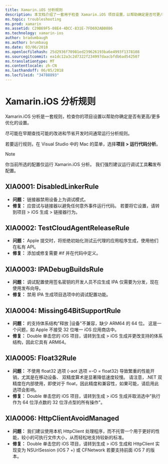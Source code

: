 ```yaml
---
title: Xamarin.iOS 分析规则
description: 本文档介绍了一套用于检查 Xamarin.iOS 项目设置，以帮助确定是否可更/better optimized 设置分析规则。
ms.topic: troubleshooting
ms.prod: xamarin
ms.assetid: C29B69F5-08E4-4DCC-831E-7FD692AB0886
ms.technology: xamarin-ios
author: bradumbaugh
ms.author: brumbaug
ms.date: 03/06/2018
ms.openlocfilehash: 25d2936f70981ed239626193ba6e4993f1378108
ms.sourcegitcommit: ea1dc12a3c2d7322f234997daacbfdb6ad542507
ms.translationtype: MT
ms.contentlocale: zh-CN
ms.lasthandoff: 06/05/2018
ms.locfileid: "34788893"
---
```

# <a name="xamarinios-analysis-rules"></a>Xamarin.iOS 分析规则

Xamarin.iOS 分析是一套规则，检查你的项目设置以帮助你确定是否有更高/更多优化的设置。

尽可能在早期查找可能的改进和节省开发时间通常运行分析规则。

若要运行规则，在 Visual Studio 中的 Mac 的菜单，选择**项目 > 运行代码分析**。

> [!NOTE]
> 你当前所选的配置仅运行 Xamarin.iOS 分析。 我们强烈建议运行调试工具**和**发布配置。

<a name="XIA0001" />

## <a name="xia0001-disabledlinkerrule"></a>XIA0001: DisabledLinkerRule

- **问题：** 链接器禁用设备上为调试模式。
- **修复：** 应尝试与链接器以避免任何意外事件运行代码。
若要将它设置，请转到项目 > iOS 生成 > 链接器行为。

<a name="XIA0002" />

## <a name="xia0002-testcloudagentreleaserule"></a>XIA0002: TestCloudAgentReleaseRule

- **问题：** Apple 提交时，将拒绝初始化测试云代理的应用程序生成，使用他们在私有 API。
- **修复：** 添加或修复需要 #if 并在代码中定义。

<a name="XIA0003" />

## <a name="xia0003-ipadebugbuildsrule"></a>XIA0003: IPADebugBuildsRule

- **问题：** 调试配置使用签名密钥的开发人员不应生成 IPA 仅需要为分发，现在使用发布向导。
- **修复：** 禁用 IPA 生成项目选项中的调试配置功能。

<a name="XIA0004" />

## <a name="xia0004-missing64bitsupportrule"></a>XIA0004: Missing64BitSupportRule

- **问题：** 的支持体系结构"释放 |设备"不兼容，缺少 ARM64 的 64 位。 这是一个问题，如 Apple 不接受 32 位唯一 iOS 应用商店中。
- **修复：** Double 单击您的 iOS 项目，请转到生成 > iOS 生成并更改支持的体系结构，因此它具有 ARM64。

<a name="XIA0005" />

## <a name="xia0005-float32rule"></a>XIA0005: Float32Rule

- **问题：** 不使用 float32 选项 (-aot 选项 =-O = float32) 导致繁重的性能开销，尤其是在移动设备、 双精度算术是显著降低速度较慢。 请注意，.NET 双精度在内部使用，即使对于 float，因此精度和兼容性，如果可能，请启用此选项会影响。
- **修复：** Double 单击您的 iOS 项目，请转到生成 > iOS 生成并取消选中"执行作为 64 位浮点数的 32 位浮点型的所有操作"。

<a name="XIA0006" />

## <a name="xia0006-httpclientavoidmanaged"></a>XIA0006: HttpClientAvoidManaged

- **问题：** 我们建议使用本机 HttpClient 处理程序，而不托管一个用于更好的性能，较小的可执行文件大小，从而轻松地支持较新的标准。
- **修复：** Double 单击您的 iOS 项目，请转到生成 > iOS 生成和 HttpClient 实现变为 NSUrlSession (iOS 7 +) 或 CFNetwork 若要支持前面 iOS 7 的版本。

